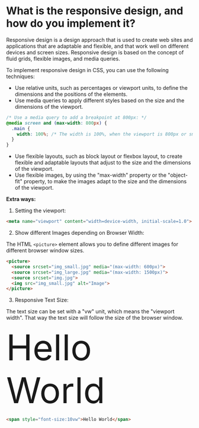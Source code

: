 # What is the responsive design, and how do you implement it?

Responsive design is a design approach that is used to create web sites and applications that are adaptable and flexible, and that work well on different devices and screen sizes. Responsive design is based on the concept of fluid grids, flexible images, and media queries.

To implement responsive design in CSS, you can use the following techniques:
- Use relative units, such as percentages or viewport units, to define the dimensions and the positions of the elements.
- Use media queries to apply different styles based on the size and the dimensions of the viewport.
```css
/* Use a media query to add a breakpoint at 800px: */
@media screen and (max-width: 800px) {
  .main {
    width: 100%; /* The width is 100%, when the viewport is 800px or smaller */
  }
}
```
- Use flexible layouts, such as block layout or flexbox layout, to create flexible and adaptable layouts that adjust to the size and the dimensions of the viewport.
-  Use flexible images, by using the "max-width" property or the "object-fit" property, to make the images adapt to the size and the dimensions of the viewport.

**Extra ways:**

1. Setting the viewport:
```html
<meta name="viewport" content="width=device-width, initial-scale=1.0">
```

2. Show different Images depending on Browser Width:

The HTML `<picture>` element allows you to define different images for different browser window sizes.

```html
<picture>
  <source srcset="img_small.jpg" media="(max-width: 600px)">
  <source srcset="img_large.jpg" media="(max-width: 1500px)">
  <source srcset="img.jpg">
  <img src="img_small.jpg" alt="Image">
</picture>
```

3. Responsive Text Size:

The text size can be set with a "vw" unit, which means the "viewport width". That way the text size will follow the size of the browser window.

<span style="font-size:10vw">Hello World</span>
```html
<span style="font-size:10vw">Hello World</span>
```
